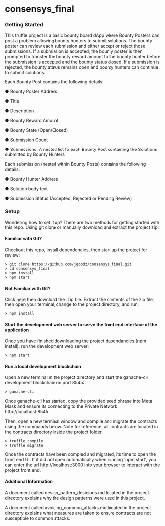 # consensys_final


### Getting Started

This truffle project is a basic bounty board dApp where Bounty Posters can post a problem allowing bounty hunters to submit solutions. The bounty poster can review each submission and either accept or reject those submissions. If a submission is accepted, the bounty poster is then prompted to transfer the bounty reward amount to the bounty hunter before the submission is accepted and the bounty status closed. If a submission is rejected, the bounty atatus remains open and bounty hunters can continue to submit solutions. 

Each Bounty Post contains the following details:

●  	Bounty Poster Address

●  	Title

●  	Description

●  	Bounty Reward Amount

●  	Bounty State (Open/Closed)

●  	Submission Count

●  	Submissions: A nested list fo each Bounty Post containing the Solutions submitted by Bounty Hunters


Each submission (nested within Bounty Posts) contains the following details:

●  	Bounty Hunter Address

●  	Solution body text

●  	Submission Status (Accepted, Rejected or Pending Review)


### Setup

Wondering how to set it up? There are two methods for getting started with this repo. Using git clone or manually download and extract the project zip.


#### Familiar with Git?
Checkout this repo, install dependencies, then start up the project for review:

```
> git clone https://github.com/jgoodz/consensys_final.git 
> cd consensys_final
> npm install
> npm start
```


#### Not Familiar with Git?
Click [here](https://github.com/jgoodz/consensys_final.git) then download the .zip file. Extract the contents of the zip file, then open your terminal, change to the project directory, and run:

```
> npm install
```


#### Start the development web server to serve the front end interface of the application
Once you have finished downloading the project dependancies (npm install), run the development web server:

```
> npm start
```


#### Run a local development blockchain 
Open a new terminal in the project directory and start the ganache-cli development blockchain on port 8545:

```
> ganache-cli
```

Once ganache-cli has started, copy the provided seed phrase into Meta Mask and ensure its connecting to the Private Network http://localhost:8545

Then, open a new terminal window and compile and migrate the contracts using the commands below. Note for reference, all contracts are located in the contracts directory inside the project folder.

```
> truffle compile
> truffle migrate
```

Once the contracts have been compled and migrated, its time to open the front end UI. If it did not open automatically when running 'npm start', you can enter the url http://localhost:3000 into your browser to interact with the project front end.


#### Additional Information

A document called design_pattern_desicions.md located in the project directory explains why the design patterns were used in this project.

A document called avoiding_common_attacks.md located in the project directory explains what measures are taken to ensure contracts are not susceptible to common attacks.


